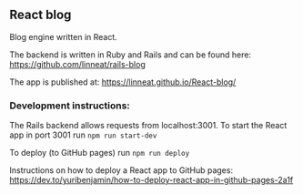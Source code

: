 ## React blog

Blog engine written in React.

The backend is written in Ruby and Rails and can be found here:
https://github.com/linneat/rails-blog

The app is published at: 
https://linneat.github.io/React-blog/


### Development instructions:

The Rails backend allows requests from localhost:3001.
To start the React app in port 3001 run `npm run start-dev`

To deploy (to GitHub pages) run `npm run deploy`

Instructions on how to deploy a React app to GitHub pages:
https://dev.to/yuribenjamin/how-to-deploy-react-app-in-github-pages-2a1f
